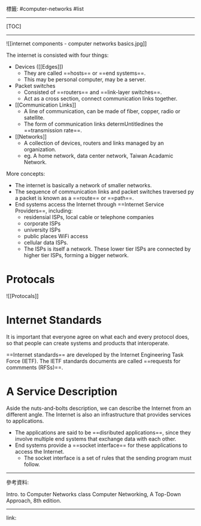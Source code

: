 標籤: #computer-networks #list 

---

[TOC]

---

![[internet components - computer networks basics.jpg]]

The internet is consisted with four things:

- Devices ([[Edges]])
	- They are called ==hosts== or ==end systems==.
	- This may be personal computer, may be a server.
- Packet switches
	- Consisted of ==routers== and ==link-layer switches==.
	- Act as a cross section, connect communication links together.
- [[Communication Links]]
	- A line of communication, can be made of fiber, copper, radio or satellite.
	- The form of communication links determUntitledines the ==transmission rate==.
- [[Networks]]
	- A collection of devices, routers and links managed by an organization.
	- eg. A home network, data center network, Taiwan Acadamic Network.

More concepts:

- The internet is basically a network of smaller networks.
- The sequence of communication links and packet switches traversed py a packet is known as a ==route== or ==path==.
- End systems access the Internet through ==Internet Service Providers==, including:
	- residensial ISPs, local cable or telephone companies
	- corporate ISPs
	- university ISPs
	- public places WiFi access
	- cellular data ISPs.
	- The ISPs is itself a network. These lower tier ISPs are connected by higher tier ISPs, forming a bigger network.

# Protocals

![[Protocals]]

# Internet Standards

It is important that everyone agree on what each and every protocol does, so that people can create systems and products that interoperate. 

==Internet standards== are developed by the Internet Engineering Task Force (IETF). The IETF standards documents are called ==requests for commments (RFSs)==.

# A Service Description

Aside the nuts-and-bolts description, we can describe the Internet from an different angle. The Internet is also an infrastructure that provides services to applications.

- The applications are said to be ==disributed applications==, since they involve multiple end systems that exchange data with each other.
- End systems provide a ==socket interface== for these applications to access the Internet.
	- The socket interface is a set of rules that the sending program must follow.

---

參考資料:

Intro. to Computer Networks class
Computer Networking, A Top-Down Approach, 8th edition.

---

link:

